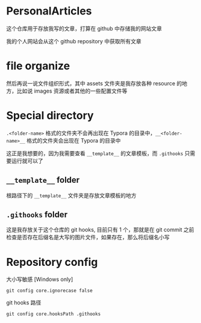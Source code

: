 # PersonalArticles

这个仓库用于存放我写的文章，打算在 github 中存储我的网站文章

我的个人网站会从这个 github repository 中获取所有文章

# file organize

然后再说一说文件组织形式，其中 assets 文件夹是我存放各种 resource 的地方，比如说 images 资源或者其他的一些配置文件等

# Special directory

`.<folder-name>` 格式的文件夹不会再出现在 Typora 的目录中，`__<folder-name>__` 格式的文件夹会出现在 Typora 的目录中

这正是我想要的，因为我需要查看 `__template__` 的文章模板，而 `.githooks` 只需要运行就可以了

## `__template__` folder

根路径下的  `__template__` 文件夹是存放文章模板的地方

## `.githooks` folder

这是我存放关于这个仓库的 git hooks, 目前只有 1 个，那就是在 git commit 之前检查是否存在后缀名是大写的图片文件，如果存在，那么将后缀名小写

# Repository config

大小写敏感 [Windows only]

```shell
git config core.ignorecase false
```

git hooks 路径

```shell
git config core.hooksPath .githooks
```

